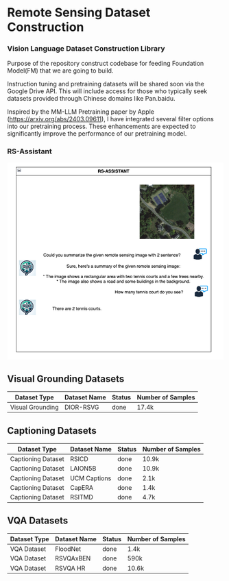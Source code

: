 # Remote Sensing Dataset Construction

### Vision Language Dataset Construction Library

Purpose of the repository construct codebase for feeding Foundation Model(FM) that we are going to build.

Instruction tuning and pretraining datasets will be shared soon via the Google Drive API. This will include access for those who typically seek datasets provided through Chinese domains like Pan.baidu.

Inspired by the MM-LLM Pretraining paper by Apple (https://arxiv.org/abs/2403.09611), I have integrated several filter options into our pretraining process. These enhancements are expected to significantly improve the performance of our pretraining model.

### RS-Assistant 
![Captioning Example](figures/initial_result.png)

## Visual Grounding Datasets

| Dataset Type       | Dataset Name    | Status | Number of Samples |
|--------------------|-----------------|--------|-------------------|
| Visual Grounding   | DIOR-RSVG       | done   | 17.4k             |

## Captioning Datasets

| Dataset Type       | Dataset Name    | Status | Number of Samples |
|--------------------|-----------------|--------|-------------------|
| Captioning Dataset | RSICD           | done   | 10.9k             |
| Captioning Dataset | LAION5B         | done   | 10.9k             |
| Captioning Dataset | UCM Captions    | done   | 2.1k              |
| Captioning Dataset | CapERA          | done   | 1.4k              |
| Captioning Dataset | RSITMD          | done   | 4.7k              |

## VQA Datasets

| Dataset Type       | Dataset Name    | Status | Number of Samples |
|--------------------|-----------------|--------|-------------------|
| VQA Dataset        | FloodNet        | done   | 1.4k              |
| VQA Dataset        | RSVQAxBEN       | done   | 590k              |
| VQA Dataset        | RSVQA HR        | done   | 10.6k             |
